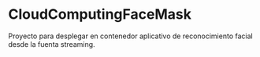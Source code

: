# CloudComputingFaceMask
Proyecto para desplegar en contenedor aplicativo de reconocimiento facial desde la fuenta streaming.
